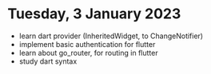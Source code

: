 # Tuesday, 3 January 2023

- learn dart provider (InheritedWidget, to ChangeNotifier)
- implement basic authentication for flutter
- learn about go_router, for routing in flutter
- study dart syntax
